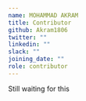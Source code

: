 ```yaml
---
name: MOHAMMAD AKRAM
title: Contributor
github: Akram1806
twitter: ""
linkedin: ""
slack: ""
joining_date: ""
role: contributor
---
```


Still waiting for this
